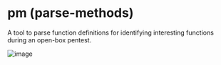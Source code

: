 # pm (parse-methods)
A tool to parse function definitions for identifying interesting functions during an open-box pentest.

![image](https://github.com/bin3xish477/pm/assets/44281620/f544bab3-622e-453d-8f85-69da381c1bb5)




